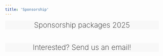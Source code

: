 ```yaml
---
title: 'Sponsorship'
---
```


<div class="container">
	<div style="background-color: #f8f8f8;" class="bg-white text-center mx-2 px-4 py-10 flex flex-row justify-center items-center duration-300 transform h-full hover:-translate-y-1 hover:shadow-lg"> <a style="text-decoration:none; font-weight:200" href="/img/Montreal Cup - Sponsorship packages 2025 EN.pdf"><p style="text-align: center">
<font size="+2"> Sponsorship packages 2025 </font> </p>
    </a> 
</div>

</br>

<div class="container">
	<div style="background-color: #f8f8f8;" class="bg-white text-center mx-2 px-4 py-10 flex flex-row justify-center items-center duration-300 transform h-full hover:-translate-y-1 hover:shadow-lg"> <a style="text-decoration:none; font-weight:200" href="mailto:montrealcup@gmail.com"><p style="text-align: center">
<font size="+2"> Interested? Send us an email! </font> </p>
    </a> 
</div>
